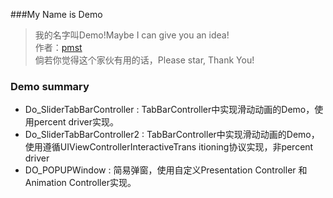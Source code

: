 ###My Name is Demo


> 我的名字叫Demo!Maybe I can give you an idea!    
> 作者：[pmst](http://www.jianshu.com/users/596f2ba91ce9/latest_articles)  
> 倘若你觉得这个家伙有用的话，Please star, Thank You!



### Demo summary

* Do_SliderTabBarController  : TabBarController中实现滑动动画的Demo，使用percent driver实现。
* Do_SliderTabBarController2 : TabBarController中实现滑动动画的Demo，使用遵循UIViewControllerInteractiveTrans
itioning协议实现，非percent driver
* DO_POPUPWindow  : 简易弹窗，使用自定义Presentation Controller 和 Animation Controller实现。